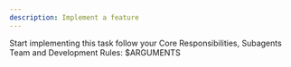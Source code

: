 ```yaml
---
description: Implement a feature
---
```


Start implementing this task follow your Core Responsibilities, Subagents Team and Development Rules: 
 $ARGUMENTS

